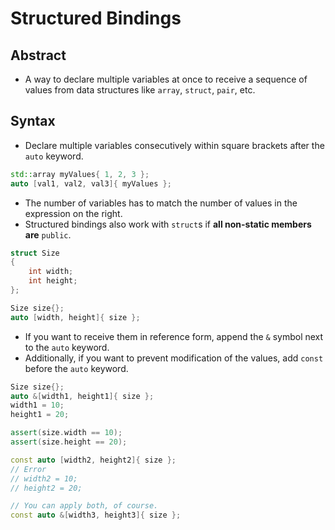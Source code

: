 # Structured Bindings

## Abstract

- A way to declare multiple variables at once to receive a sequence of values from data structures like `array`, `struct`, `pair`, etc.

## Syntax

- Declare multiple variables consecutively within square brackets after the `auto` keyword.

```cpp
std::array myValues{ 1, 2, 3 };
auto [val1, val2, val3]{ myValues };
```

- The number of variables has to match the number of values in the expression on the right.
- Structured bindings also work with `struct`s if **all non-static members are** `public`.

```cpp
struct Size
{
    int width;
    int height;
};

Size size{};
auto [width, height]{ size };
```

- If you want to receive them in reference form, append the `&` symbol next to the `auto` keyword.
- Additionally, if you want to prevent modification of the values, add `const` before the `auto` keyword.

```cpp
Size size{};
auto &[width1, height1]{ size };
width1 = 10;
height1 = 20;

assert(size.width == 10);
assert(size.height == 20);

const auto [width2, height2]{ size };
// Error
// width2 = 10;
// height2 = 20;

// You can apply both, of course.
const auto &[width3, height3]{ size };
```